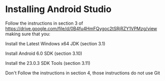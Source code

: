 # Installing Android Studio



Follow the instructions in section 3 of https://drive.google.com/file/d/0B4fu4HmFQygoc2tSRjRZY1VPMzg/view making sure that you:



Install the Latest Windows x64 JDK \(section 3.1\)

Install Android 6.0 SDK \(section 3.10\)

Install the 23.0.3 SDK Tools \(section 3.11\)

Don't Follow the instructions in section 4, those instructions do not use Git

